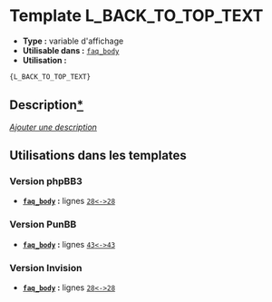 # Template L_BACK_TO_TOP_TEXT
* __Type :__ variable d'affichage
* __Utilisable dans :__ [`faq_body`](../tpl/faq_body.md#readme)
* __Utilisation :__

```html
{L_BACK_TO_TOP_TEXT}
```

## Description[*](https://fa-tvars.appspot.com/var/L_BACK_TO_TOP_TEXT)
[*Ajouter une description*](https://fa-tvars.appspot.com/var/L_BACK_TO_TOP_TEXT)

## Utilisations dans les templates

### Version phpBB3
* __[`faq_body`](../tpl/faq_body.md#readme) :__ lignes [`28`](../src/prosilver/faq_body.tpl#L28)[`<->`](../src/prosilver/faq_body.tpl#L28-L28)[`28`](../src/prosilver/faq_body.tpl#L28)

### Version PunBB
* __[`faq_body`](../tpl/faq_body.md#readme) :__ lignes [`43`](../src/punbb/faq_body.tpl#L43)[`<->`](../src/punbb/faq_body.tpl#L43-L43)[`43`](../src/punbb/faq_body.tpl#L43)

### Version Invision
* __[`faq_body`](../tpl/faq_body.md#readme) :__ lignes [`28`](../src/invision/faq_body.tpl#L28)[`<->`](../src/invision/faq_body.tpl#L28-L28)[`28`](../src/invision/faq_body.tpl#L28)


